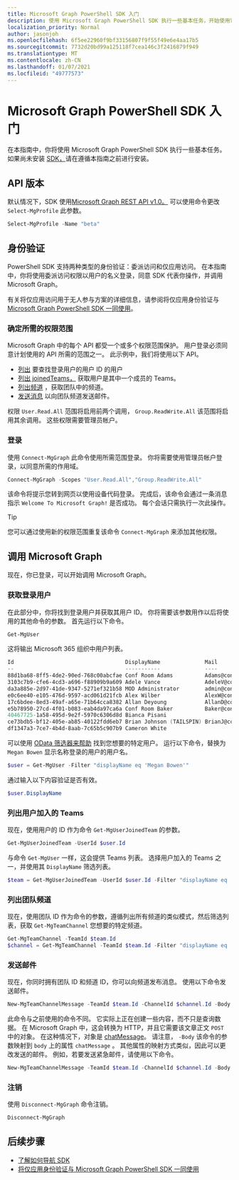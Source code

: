 ```yaml
---
title: Microsoft Graph PowerShell SDK 入门
description: 使用 Microsoft Graph PowerShell SDK 执行一些基本任务，开始使用它。
localization_priority: Normal
author: jasonjoh
ms.openlocfilehash: 6f5ee22960f9bf33156807f9f55f49e6e4aa17b5
ms.sourcegitcommit: 7732d20bd99a125118f7cea146c3f2416879f949
ms.translationtype: MT
ms.contentlocale: zh-CN
ms.lasthandoff: 01/07/2021
ms.locfileid: "49777573"
---
```

# <a name="get-started-with-the-microsoft-graph-powershell-sdk"></a>Microsoft Graph PowerShell SDK 入门

在本指南中，你将使用 Microsoft Graph PowerShell SDK 执行一些基本任务。 如果尚未安装 [SDK，](installation.md)请在遵循本指南之前进行安装。

## <a name="api-version"></a>API 版本

默认情况下，SDK 使用[Microsoft Graph REST API v1.0。](/graph/api/overview?view=graph-rest-1.0&preserve-view=true) 可以使用命令更改 `Select-MgProfile` 此参数。

```powershell
Select-MgProfile -Name "beta"
```

## <a name="authentication"></a>身份验证

PowerShell SDK 支持两种类型的身份验证：委派访问和仅应用访问。 在本指南中，你将使用委派访问权限以用户的名义登录，同意 SDK 代表你操作，并调用 Microsoft Graph。

有关将仅应用访问用于无人参与方案的详细信息，请参阅将仅应用身份验证与 [Microsoft Graph PowerShell SDK 一同使用](app-only.md)。

### <a name="determine-required-permission-scopes"></a>确定所需的权限范围

Microsoft Graph 中的每个 API 都受一个或多个权限范围保护。 用户登录必须同意计划使用的 API 所需的范围之一。 此示例中，我们将使用以下 API。

- [列出](/graph/api/user-list?view=graph-rest-1.0&preserve-view=true) 要查找登录用户的用户 ID 的用户
- [列出 joinedTeams，](/graph/api/user-list-joinedteams?view=graph-rest-1.0&preserve-view=true) 获取用户是其中一个成员的 Teams。
- [列出频道](/graph/api/channel-list?view=graph-rest-1.0&preserve-view=true) ，获取团队中的频道。
- [发送消息](/graph/api/channel-post-messages?view=graph-rest-1.0&preserve-view=true) 以向团队频道发送邮件。

权限 `User.Read.All` 范围将启用前两个调用， `Group.ReadWrite.All` 该范围将启用其余调用。 这些权限需要管理员帐户。

### <a name="sign-in"></a>登录

使用 `Connect-MgGraph` 此命令使用所需范围登录。 你将需要使用管理员帐户登录，以同意所需的作用域。

```powershell
Connect-MgGraph -Scopes "User.Read.All","Group.ReadWrite.All"
```

该命令将提示您转到网页以使用设备代码登录。 完成后，该命令会通过一条消息指示 `Welcome To Microsoft Graph!` 是否成功。 每个会话只需执行一次此操作。

> [!TIP]
> 您可以通过使用新的权限范围重复该命令 `Connect-MgGraph` 来添加其他权限。

## <a name="call-microsoft-graph"></a>调用 Microsoft Graph

现在，你已登录，可以开始调用 Microsoft Graph。

### <a name="get-the-signed-in-user"></a>获取登录用户

在此部分中，你将找到登录用户并获取其用户 ID。 你将需要该参数用作以后将使用的其他命令的参数。 首先运行以下命令。

```powershell
Get-MgUser
```

这将输出 Microsoft 365 组织中用户列表。

```powershell
Id                                   DisplayName              Mail                                  UserPrincipalName
--                                   -----------              ----                                  -----------------
88d1ba68-8ff5-4de2-90ed-768c00abcfae Conf Room Adams          Adams@contoso.onmicrosoft.com         Adams@contoso.…
3103c7b9-cfe6-4cd3-a696-f88909b9a609 Adele Vance              AdeleV@contoso.OnMicrosoft.com        AdeleV@contoso…
da3a885e-2d97-41de-9347-5271ef321b58 MOD Administrator        admin@contoso.OnMicrosoft.com         admin@contoso.…
e0c6ee40-e105-476d-9597-acd061d21fcb Alex Wilber              AlexW@contoso.OnMicrosoft.com         AlexW@contoso.…
17c6bdee-8ed3-49af-a65e-71b64cca8382 Allan Deyoung            AllanD@contoso.OnMicrosoft.com        AllanD@contoso…
e5b78950-27cd-4f01-b083-eab4da97ca6a Conf Room Baker          Baker@contoso.onmicrosoft.com         Baker@contoso.…
40467725-1a58-495d-9e2f-5970c6306d8d Bianca Pisani                                                  BiancaP@contoso…
ce73bdb5-bf12-405e-ab85-40122fdd6eb7 Brian Johnson (TAILSPIN) BrianJ@contoso.onmicrosoft.com        BrianJ@contoso…
df1347a3-7ce7-4b4d-8aab-7c65b5c907b9 Cameron White                                                  CameronW@contoso…
```

可以使用 [OData 筛选器来帮助](../query-parameters.md#filter-parameter) 找到您想要的特定用户。 运行以下命令，替换为 `Megan Bowen` 显示名称登录的用户的用户名。

```powershell
$user = Get-MgUser -Filter "displayName eq 'Megan Bowen'"
```

通过输入以下内容验证是否有效。

```powershell
$user.DisplayName
```

### <a name="list-the-users-joined-teams"></a>列出用户加入的 Teams

现在，使用用户的 ID 作为命令 `Get-MgUserJoinedTeam` 的参数。

```powershell
Get-MgUserJoinedTeam -UserId $user.Id
```

与命令 `Get-MgUser` 一样，这会提供 Teams 列表。 选择用户加入的 Teams 之一，并使用其 `DisplayName` 筛选列表。

```powershell
$team = Get-MgUserJoinedTeam -UserId $user.Id -Filter "displayName eq 'Sales and Marketing'"
```

### <a name="list-team-channels"></a>列出团队频道

现在，使用团队 ID 作为命令的参数，遵循列出所有频道的类似模式，然后筛选列表，获取 `Get-MgTeamChannel` 您想要的特定频道。

```powershell
Get-MgTeamChannel -TeamId $team.Id
$channel = Get-MgTeamChannel -TeamId $team.Id -Filter "displayName eq 'General'"
```

### <a name="send-a-message"></a>发送邮件

现在，你同时拥有团队 ID 和频道 ID，你可以向频道发布消息。 使用以下命令发送邮件。

```powershell
New-MgTeamChannelMessage -TeamId $team.Id -ChannelId $channel.Id -Body @{ Content="Hello World" }
```

此命令与之前使用的命令不同。 它实际上正在创建一些内容，而不只是查询数据。 在 Microsoft Graph 中，这会转换为 HTTP，并且它需要该文章正文 `POST` 中的对象。 在这种情况下，对象是 [chatMessage](/graph/resources/chatmessage?view=graph-rest-1.0&preserve-view=true)。 请注意， `-Body` 该命令的参数映射到 `body` 上的属性 `chatMessage` 。 其他属性的映射方式类似，因此可以更改发送的邮件。 例如，若要发送紧急邮件，请使用以下命令。

```powershell
New-MgTeamChannelMessage -TeamId $team.Id -ChannelId $channel.Id -Body @{ Content="Hello World" } -Importance "urgent"
```

### <a name="sign-out"></a>注销

使用 `Disconnect-MgGraph` 命令注销。

```powershell
Disconnect-MgGraph
```

## <a name="next-steps"></a>后续步骤

- [了解如何导航 SDK](navigating.md)
- [将仅应用身份验证与 Microsoft Graph PowerShell SDK 一同使用](app-only.md)
